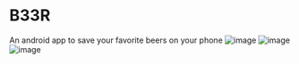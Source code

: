 # B33R

An android app to save your favorite beers on your phone
![image](https://github.com/noetarbouriech/b33r/assets/78071629/46f84655-5cfc-4977-95d3-17cf86e4e267)
![image](https://github.com/noetarbouriech/b33r/assets/78071629/3e3db03b-82e7-4322-8109-a7b5d0440092)
![image](https://github.com/noetarbouriech/b33r/assets/78071629/8e523b03-f3df-48ca-a765-1c691cb6399a)
